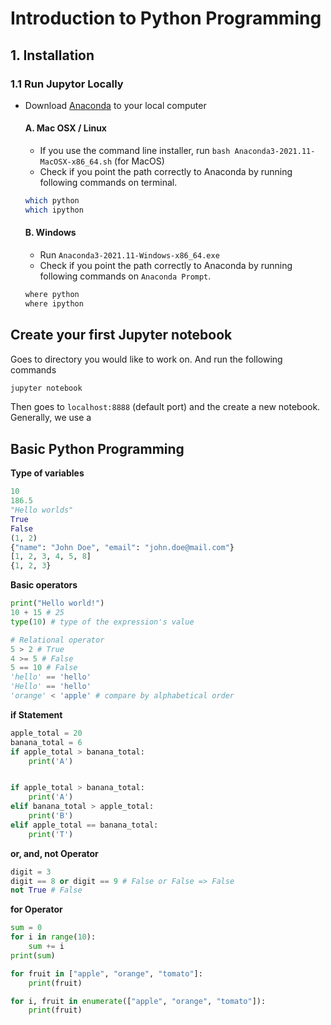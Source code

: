 # Introduction to Python Programming

## 1. Installation

### 1.1 Run Jupytor Locally  

- Download [Anaconda](https://www.anaconda.com/products/individual) to your local computer

    #### A. Mac OSX / Linux

    - If you use the command line installer, run `bash Anaconda3-2021.11-MacOSX-x86_64.sh` (for MacOS)
    - Check if you point the path correctly to Anaconda by running following commands on terminal.

    ```sh
    which python
    which ipython
    ```

    #### B. Windows 

    - Run `Anaconda3-2021.11-Windows-x86_64.exe`
    - Check if you point the path correctly to Anaconda by running following commands on `Anaconda Prompt`.

    ```sh
    where python
    where ipython
    ```

## Create your first Jupyter notebook

Goes to directory you would like to work on. And run the following commands

```sh
jupyter notebook
```

Then goes to `localhost:8888` (default port) and the create a new notebook.
Generally, we use a 



## Basic Python Programming

**Type of variables**

```py
10
186.5
"Hello worlds"
True
False
(1, 2)
{"name": "John Doe", "email": "john.doe@mail.com"}
[1, 2, 3, 4, 5, 8]
{1, 2, 3}
```

**Basic operators**

```py
print("Hello world!")
10 + 15 # 25
type(10) # type of the expression's value

# Relational operator
5 > 2 # True
4 >= 5 # False
5 == 10 # False
'hello' == 'hello'
'Hello' == 'hello'
'orange' < 'apple' # compare by alphabetical order
```

**if Statement**

```py
apple_total = 20
banana_total = 6
if apple_total > banana_total:
    print('A')


if apple_total > banana_total:
    print('A')
elif banana_total > apple_total:
    print('B')
elif apple_total == banana_total:
    print('T')
```

**or, and, not Operator**

```py
digit = 3
digit == 8 or digit == 9 # False or False => False
not True # False
```

**for Operator** 

```py
sum = 0
for i in range(10):
    sum += i
print(sum)

for fruit in ["apple", "orange", "tomato"]:
    print(fruit)

for i, fruit in enumerate(["apple", "orange", "tomato"]):
    print(fruit)
```
